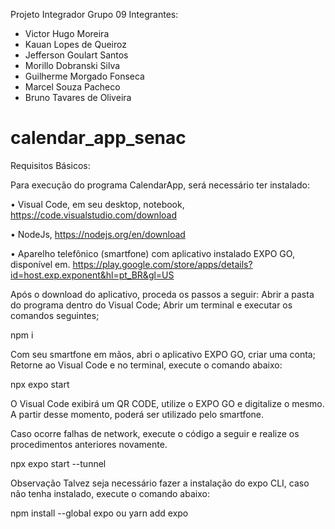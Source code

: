 Projeto Integrador Grupo 09
  Integrantes:

* Victor Hugo Moreira
* Kauan Lopes de Queiroz
* Jefferson Goulart Santos
* Morillo Dobranski Silva
* Guilherme Morgado Fonseca
* Marcel Souza Pacheco
* Bruno Tavares de Oliveira


# calendar_app_senac

Requisitos Básicos:

Para execução do programa CalendarApp, será necessário ter instalado:

• Visual Code, em seu desktop, notebook, https://code.visualstudio.com/download

• NodeJs, https://nodejs.org/en/download

• Aparelho telefônico (smartfone) com aplicativo instalado EXPO GO, disponível em. https://play.google.com/store/apps/details?id=host.exp.exponent&hl=pt_BR&gl=US

Após o download do aplicativo, proceda os passos a seguir: Abrir a pasta do programa dentro do Visual Code; Abrir um terminal e executar os comandos seguintes;

npm i

Com seu smartfone em mãos, abri o aplicativo EXPO GO, criar uma conta; Retorne ao Visual Code e no terminal, execute o comando abaixo:

npx expo start

O Visual Code exibirá um QR CODE, utilize o EXPO GO e digitalize o mesmo. A partir desse momento, poderá ser utilizado pelo smartfone.

Caso ocorre falhas de network, execute o código a seguir e realize os procedimentos anteriores novamente.

npx expo start --tunnel


Observação
Talvez seja necessário fazer a instalação do expo CLI, caso não tenha instalado, execute o comando abaixo:

npm install --global expo ou yarn add expo